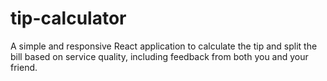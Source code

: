 # tip-calculator
A simple and responsive React application to calculate the tip and split the bill based on service quality, including feedback from both you and your friend.
